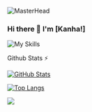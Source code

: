 ![MasterHead](https://user-images.githubusercontent.com/74038190/213910845-af37a709-8995-40d6-be59-724526e3c3d7.gif)

### Hi there 👋 I'm [Kanha!]
![My Skills](https://skillicons.dev/icons?i=js,html,css,tailwind,firebase,git,nodejs,mysql,react,mongodb,express,dynamodb,aws,github,redux)
<!--
**Piyush0369/Piyush0369** is a ✨ _special_ ✨ repository because its `README.md` (this file) appears on your GitHub profile.

Here are some ideas to get you started:

- 🔭 I’m currently working on ...
- 🌱 I’m currently learning ...
- 👯 I’m looking to collaborate on ...
- 🤔 I’m looking for help with ...
- 💬 Ask me about ...
- 📫 How to reach me: ...
- 😄 Pronouns: ...
- ⚡ Fun fact: ...
-->

<summary>Github Stats ⚡</summary>
  
  [![GitHub Stats](https://gh-readme-profile.vercel.app/api?username=kanha2307)](https://github.com/kanha2307)


  <a href="#">![Top Langs](https://github-readme-stats.vercel.app/api/top-langs/?username=kanha2307&layout=compact&theme=blueberry&count_private=true&hide_border=true)</a>


![](https://visitor-badge.glitch.me/badge?page_id=kanha2307.kanha2307)
